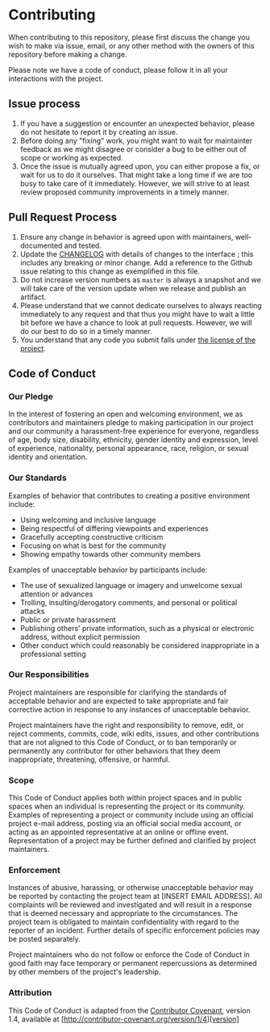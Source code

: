 # Contributing

When contributing to this repository, please first discuss the change you wish to make via issue,
email, or any other method with the owners of this repository before making a change. 

Please note we have a code of conduct, please follow it in all your interactions with the project.

## Issue process

1. If you have a suggestion or encounter an unexpected behavior, please do not hesitate to report
   it by creating an issue.
2. Before doing any "fixing" work, you might want to wait for maintainter feedback as we might
   disagree or consider a bug to be either out of scope or working as expected.
3. Once the issue is mutually agreed upon, you can either propose a fix, or wait for us to do
   it ourselves. That might take a long time if we are too busy to take care of it immediately.
   However, we will strive to at least review proposed community improvements in a timely manner.

## Pull Request Process

1. Ensure any change in behavior is agreed upon with maintainers, well-documented and tested.
2. Update the [CHANGELOG](./CHANGELOG.md) with details of changes to the interface ; 
   this includes any breaking or minor change. Add a reference to the Github issue relating to 
   this change as exemplified in this file.
3. Do not increase version numbers as `master` is always a snapshot and we will take care of the
   version update when we release and publish an artifact.
4. Please understand that we cannot dedicate ourselves to always reacting immediately to any
   request and that thus you might have to wait a little bit before we have a chance to look at
   pull requests. However, we will do our best to do so in a timely manner.
5. You understand that any code you submit falls under [the license of the project](LICENSE).

## Code of Conduct

### Our Pledge

In the interest of fostering an open and welcoming environment, we as
contributors and maintainers pledge to making participation in our project and
our community a harassment-free experience for everyone, regardless of age, body
size, disability, ethnicity, gender identity and expression, level of experience,
nationality, personal appearance, race, religion, or sexual identity and
orientation.

### Our Standards

Examples of behavior that contributes to creating a positive environment
include:

* Using welcoming and inclusive language
* Being respectful of differing viewpoints and experiences
* Gracefully accepting constructive criticism
* Focusing on what is best for the community
* Showing empathy towards other community members

Examples of unacceptable behavior by participants include:

* The use of sexualized language or imagery and unwelcome sexual attention or
advances
* Trolling, insulting/derogatory comments, and personal or political attacks
* Public or private harassment
* Publishing others' private information, such as a physical or electronic
  address, without explicit permission
* Other conduct which could reasonably be considered inappropriate in a
  professional setting

### Our Responsibilities

Project maintainers are responsible for clarifying the standards of acceptable
behavior and are expected to take appropriate and fair corrective action in
response to any instances of unacceptable behavior.

Project maintainers have the right and responsibility to remove, edit, or
reject comments, commits, code, wiki edits, issues, and other contributions
that are not aligned to this Code of Conduct, or to ban temporarily or
permanently any contributor for other behaviors that they deem inappropriate,
threatening, offensive, or harmful.

### Scope

This Code of Conduct applies both within project spaces and in public spaces
when an individual is representing the project or its community. Examples of
representing a project or community include using an official project e-mail
address, posting via an official social media account, or acting as an appointed
representative at an online or offline event. Representation of a project may be
further defined and clarified by project maintainers.

### Enforcement

Instances of abusive, harassing, or otherwise unacceptable behavior may be
reported by contacting the project team at [INSERT EMAIL ADDRESS]. All
complaints will be reviewed and investigated and will result in a response that
is deemed necessary and appropriate to the circumstances. The project team is
obligated to maintain confidentiality with regard to the reporter of an incident.
Further details of specific enforcement policies may be posted separately.

Project maintainers who do not follow or enforce the Code of Conduct in good
faith may face temporary or permanent repercussions as determined by other
members of the project's leadership.

### Attribution

This Code of Conduct is adapted from the [Contributor Covenant][homepage], version 1.4,
available at [http://contributor-covenant.org/version/1/4][version]

[homepage]: http://contributor-covenant.org
[version]: http://contributor-covenant.org/version/1/4/
